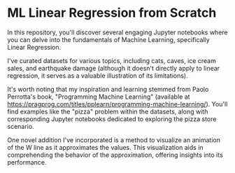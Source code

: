 # ML Linear Regression from Scratch

In this repository, you'll discover several engaging Jupyter notebooks where you can delve into the fundamentals of Machine Learning, specifically Linear Regression.

I've curated datasets for various topics, including cats, caves, ice cream sales, and earthquake damage (although it doesn't directly apply to linear regression, it serves as a valuable illustration of its limitations).

It's worth noting that my inspiration and learning stemmed from Paolo Perrotta's book, "Programming Machine Learning" (available at https://pragprog.com/titles/pplearn/programming-machine-learning/). You'll find examples like the "pizza" problem within the datasets, along with corresponding Jupyter notebooks dedicated to exploring the pizza store scenario.

One novel addition I've incorporated is a method to visualize an animation of the W line as it approximates the values. This visualization aids in comprehending the behavior of the approximation, offering insights into its performance.

